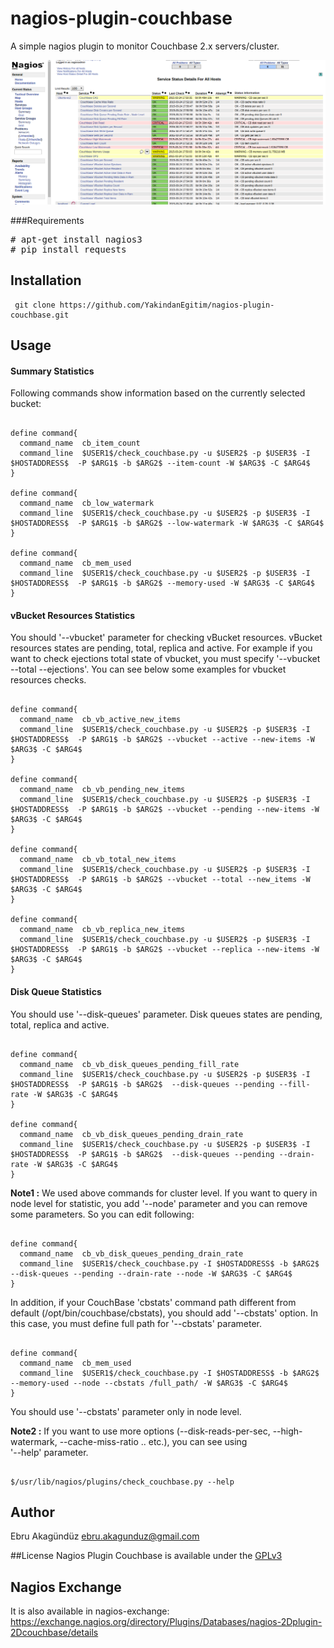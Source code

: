 # nagios-plugin-couchbase

A simple nagios plugin to monitor Couchbase 2.x servers/cluster.<br>

![alt tag](https://github.com/YakindanEgitim/nagios-plugin-couchbase/raw/master/plugin-screenshot.png)

###Requirements
<pre>
# apt-get install nagios3 
# pip install requests
</pre>

## Installation
<pre><code> git clone https://github.com/YakindanEgitim/nagios-plugin-couchbase.git</code></pre>

## Usage

#### Summary Statistics

Following commands show information based on the currently selected bucket:
<pre><code>
define command{
  command_name  cb_item_count
  command_line  $USER1$/check_couchbase.py -u $USER2$ -p $USER3$ -I $HOSTADDRESS$  -P $ARG1$ -b $ARG2$ --item-count -W $ARG3$ -C $ARG4$
}

define command{
  command_name  cb_low_watermark
  command_line  $USER1$/check_couchbase.py -u $USER2$ -p $USER3$ -I $HOSTADDRESS$  -P $ARG1$ -b $ARG2$ --low-watermark -W $ARG3$ -C $ARG4$
}

define command{
  command_name  cb_mem_used
  command_line  $USER1$/check_couchbase.py -u $USER2$ -p $USER3$ -I $HOSTADDRESS$  -P $ARG1$ -b $ARG2$ --memory-used -W $ARG3$ -C $ARG4$
}
</code></pre>

#### vBucket Resources Statistics

You should '--vbucket' parameter for checking vBucket resources. vBucket resources states are pending, total, replica and active. 
For example if you want to check ejections total state of vbucket, you must specify '--vbucket --total --ejections'. 
You can see below some examples for vbucket resources checks.

<pre><code>
define command{
  command_name  cb_vb_active_new_items
  command_line  $USER1$/check_couchbase.py -u $USER2$ -p $USER3$ -I $HOSTADDRESS$  -P $ARG1$ -b $ARG2$ --vbucket --active --new-items -W $ARG3$ -C $ARG4$
}

define command{
  command_name  cb_vb_pending_new_items
  command_line  $USER1$/check_couchbase.py -u $USER2$ -p $USER3$ -I $HOSTADDRESS$  -P $ARG1$ -b $ARG2$ --vbucket --pending --new-items -W $ARG3$ -C $ARG4$
}

define command{
  command_name  cb_vb_total_new_items
  command_line  $USER1$/check_couchbase.py -u $USER2$ -p $USER3$ -I $HOSTADDRESS$  -P $ARG1$ -b $ARG2$ --vbucket --total --new_items -W $ARG3$ -C $ARG4$
}

define command{
  command_name  cb_vb_replica_new_items
  command_line  $USER1$/check_couchbase.py -u $USER2$ -p $USER3$ -I $HOSTADDRESS$  -P $ARG1$ -b $ARG2$ --vbucket --replica --new-items -W $ARG3$ -C $ARG4$
}
</code></pre>

#### Disk Queue Statistics

You should use '--disk-queues' parameter. Disk queues states are pending, total, replica and active.
<pre><code>
define command{
  command_name  cb_vb_disk_queues_pending_fill_rate
  command_line  $USER1$/check_couchbase.py -u $USER2$ -p $USER3$ -I $HOSTADDRESS$  -P $ARG1$ -b $ARG2$  --disk-queues --pending --fill-rate -W $ARG3$ -C $ARG4$
}

define command{
  command_name  cb_vb_disk_queues_pending_drain_rate
  command_line  $USER1$/check_couchbase.py -u $USER2$ -p $USER3$ -I $HOSTADDRESS$  -P $ARG1$ -b $ARG2$  --disk-queues --pending --drain-rate -W $ARG3$ -C $ARG4$
}
</code></pre>

**Note1 :** We used above commands for cluster level. If you want to query in node level for statistic, you add '--node' parameter and you can remove some parameters. 
So you can edit following:
<pre><code>
define command{
  command_name  cb_vb_disk_queues_pending_drain_rate
  command_line  $USER1$/check_couchbase.py -I $HOSTADDRESS$ -b $ARG2$  --disk-queues --pending --drain-rate --node -W $ARG3$ -C $ARG4$
}
</code></pre>

In addition, if your CouchBase 'cbstats' command path different from default (/opt/bin/couchbase/cbstats), you should add '--cbstats' option.
In this case, you must define full path for '--cbstats' parameter. 

<pre><code>
define command{
  command_name  cb_mem_used
  command_line  $USER1$/check_couchbase.py -I $HOSTADDRESS$ -b $ARG2$ --memory-used --node --cbstats /full_path/ -W $ARG3$ -C $ARG4$
}
</code></pre>

You should use '--cbstats' parameter only in node level.

**Note2 :** If you want to use more options (--disk-reads-per-sec, --high-watermark, --cache-miss-ratio .. etc.), you can see using <br />'--help' parameter.
<pre><code>
$/usr/lib/nagios/plugins/check_couchbase.py --help
</code></pre>

## Author
Ebru Akagündüz ebru.akagunduz@gmail.com

##License
Nagios Plugin Couchbase is available under the [GPLv3](http://gplv3.fsf.org/)

## Nagios Exchange
It is also available in nagios-exchange:
https://exchange.nagios.org/directory/Plugins/Databases/nagios-2Dplugin-2Dcouchbase/details
